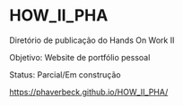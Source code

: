 # HOW_II_PHA

Diretório de publicação do Hands On Work II

Objetivo: Website de portfólio pessoal

Status: Parcial/Em construção

https://phaverbeck.github.io/HOW_II_PHA/
